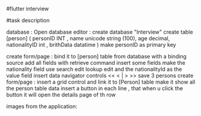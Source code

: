 #flutter interview 

#task description

database :
Open database editor :
create database "Interview"
create table [person] (
personID INT ,
name unicode string (100),
age decimal,
nationalityID int ,
brithData  datatime
)
make personID as primary key

create form/page :
bind it to [person] table from database with a binding source
add all fields with retrieve command
insert some fields
make the nationality field use search edit lookup edit and the nationalityId as the value field insert data navigator controls
<< < | > >>
save 3 persons
create form/page :
insert a grid control and link it to [Person] table
make it show all the person table data
insert a button in each line , that when u click the button it will open the details page of th row

images from the application: 

